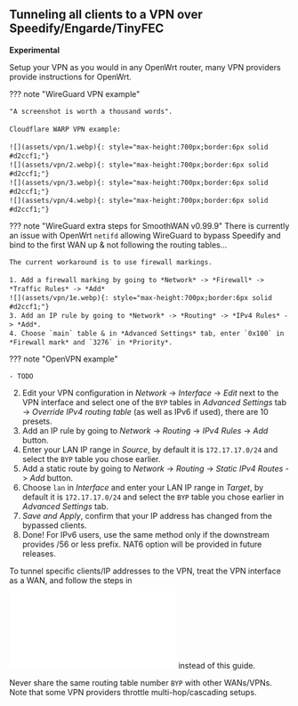 ## Tunneling all clients to a VPN over Speedify/Engarde/TinyFEC
**Experimental**

Setup your VPN as you would in any OpenWrt router, many VPN providers provide instructions for OpenWrt.

??? note "WireGuard VPN example"

    "A screenshot is worth a thousand words".

    Cloudflare WARP VPN example:

    ![](assets/vpn/1.webp){: style="max-height:700px;border:6px solid #d2ccf1;"}
    ![](assets/vpn/2.webp){: style="max-height:700px;border:6px solid #d2ccf1;"}
    ![](assets/vpn/3.webp){: style="max-height:700px;border:6px solid #d2ccf1;"}
    ![](assets/vpn/4.webp){: style="max-height:700px;border:6px solid #d2ccf1;"}

??? note "WireGuard extra steps for SmoothWAN v0.99.9"
    There is currently an issue with OpenWrt `netifd` allowing WireGuard to bypass Speedify and bind to the first WAN up & not following the routing tables...

    The current workaround is to use firewall markings.

    1. Add a firewall marking by going to *Network* -> *Firewall* -> *Traffic Rules* -> *Add*
    ![](assets/vpn/1e.webp){: style="max-height:700px;border:6px solid #d2ccf1;"}
    3. Add an IP rule by going to *Network* -> *Routing* -> *IPv4 Rules* -> *Add*.
    4. Choose `main` table & in *Advanced Settings* tab, enter `0x100` in *Firewall mark* and `3276` in *Priority*.

??? note "OpenVPN example"

    - TODO

2. Edit your VPN configuration in *Network* -> *Interface* -> *Edit* next to the VPN interface and select one of the `BYP` tables in *Advanced Settings* tab -> *Override IPv4 routing table* (as well as IPv6 if used), there are 10 presets. 
3. Add an IP rule by going to *Network* -> *Routing* -> *IPv4 Rules* -> *Add* button.
4. Enter your LAN IP range in *Source*, by default it is `172.17.17.0/24` and select the `BYP` table you chose earlier.
5. Add a static route by going to *Network* -> *Routing* -> *Static IPv4 Routes* -> *Add* button.
6. Choose `lan` in *Interface* and enter your LAN IP range in *Target*, by default it is `172.17.17.0/24` and select the `BYP` table you chose earlier in *Advanced Settings* tab.
7. *Save and Apply*, confirm that your IP address has changed from the bypassed clients.
8. Done! For IPv6 users, use the same method only if the downstream provides /56 or less prefix. NAT6 option will be provided in future releases.

To tunnel specific clients/IP addresses to the VPN, treat the VPN interface as a WAN, and follow the steps in ![Bypass clients to a specific WAN](wanbyp.md) instead of this guide.

Never share the same routing table number `BYP` with other WANs/VPNs.
Note that some VPN providers throttle multi-hop/cascading setups.